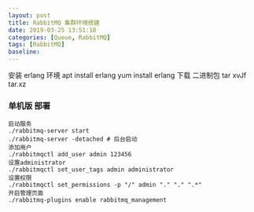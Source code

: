 ```yaml
---
layout: post
title: RabbitMQ 集群环境搭建
date: 2019-03-25 13:51:18
categories: [Queue, RabbitMQ]
tags: [RabbitMQ]
baseline:
---
```



安装 erlang 环境
apt install erlang
yum install erlang
下载 二进制包
tar xvJf tar.xz

### 单机版 部署

```
启动服务
./rabbitmq-server start
./rabbitmq-server -detached # 后台启动
添加用户
./rabbitmqctl add_user admin 123456
设置administrator
./rabbitmqctl set_user_tags admin administrator
设置权限
./rabbitmqctl set_permissions -p "/" admin "." "." ".*"
开启管理页面
./rabbitmq-plugins enable rabbitmq_management
```
